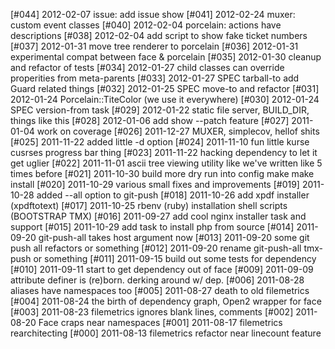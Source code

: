 [#044] 2012-02-07 issue: add issue show
[#041] 2012-02-24 muxer: custom event classes
[#040] 2012-02-04 porcelain: actions have descriptions
[#038] 2012-02-04 add script to show fake ticket numbers
[#037] 2012-01-31 move tree renderer to porcelain
[#036] 2012-01-31 experimental compat between face & porcelain
[#035] 2012-01-30 cleanup and refactor of tests
[#034] 2012-01-27 child classes can override properities from meta-parents
[#033] 2012-01-27 SPEC tarball-to add Guard related things
[#032] 2012-01-25 SPEC move-to and refactor
[#031] 2012-01-24 Porcelain::TiteColor (we use it everywhere)
[#030] 2012-01-24 SPEC version-from task
[#029] 2012-01-22 static file server, BUILD_DIR, things like this
[#028] 2012-01-06 add show --patch feature
[#027] 2011-01-04 work on coverage
[#026] 2011-12-27 MUXER, simplecov, hellof shits
[#025] 2011-11-22 added little -d option
[#024] 2011-11-10 fun little kurse cusrses progress bar thing
[#023] 2011-11-22 hacking dependency to let it get uglier
[#022] 2011-11-01 ascii tree viewing utility like we've written like 5 times before
[#021] 2011-10-30 build more dry run into config make make install
[#020] 2011-10-29 various small fixes and improvements
[#019] 2011-10-28 added --all option to git-push
[#018] 2011-10-26 add xpdf installer (xpdftotext)
[#017] 2011-10-25 rbenv (ruby) installation shell scripts (BOOTSTRAP TMX)
[#016] 2011-09-27 add cool nginx installer task and support
[#015] 2011-10-29 add task to install php from source
[#014] 2011-09-20 git-push-all takes host argument now
[#013] 2011-09-20 some git push all refactors or something
[#012] 2011-09-20 rename git-push-all tmx-push or something
[#011] 2011-09-15 build out some tests for dependency
[#010] 2011-09-11 start to get dependency out of face
[#009] 2011-09-09 attribute definer is (re)born. derking around w/ dep.
[#006] 2011-08-28 aliases have namespaces too
[#005] 2011-08-27 death to old filemetrics
[#004] 2011-08-24 the birth of dependency graph, Open2 wrapper for face
[#003] 2011-08-23 filemetrics ignores blank lines, comments
[#002] 2011-08-20 Face craps near namespaces
[#001] 2011-08-17 filemetrics rearchitecting
[#000] 2011-08-13 filemetrics refactor near linecount feature
